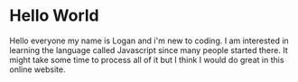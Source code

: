 # Hello World
Hello everyone my name is Logan and i'm new to coding.
I am interested in learning the language called Javascript since many people started there.
It might take some time to process all of it but I think I would do great in this online website.


